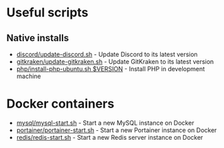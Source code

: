 # Useful scripts

## Native installs

- [discord/update-discord.sh](gitkraken/update-discord.sh) - Update Discord to its latest version
- [gitkraken/update-gitkraken.sh](gitkraken/update-gitkraken.sh) - Update GitKraken to its latest version
- [php/install-php-ubuntu.sh $VERSION](php/install-php-ubuntu.sh) - Install PHP in development machine

# Docker containers

- [mysql/mysql-start.sh](mysql/mysql-start.sh) - Start a new MySQL instance on Docker
- [portainer/portainer-start.sh](portainer/portainer-start.sh) - Start a new Portainer instance on Docker
- [redis/redis-start.sh](redis/redis-start.sh) - Start a new Redis server instance on Docker
